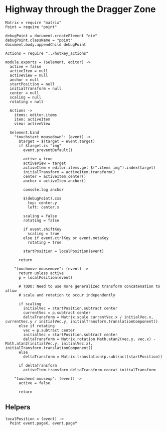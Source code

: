 Highway through the Dragger Zone
================================

    Matrix = require "matrix"
    Point = require "point"

    debugPoint = document.createElement "div"
    debugPoint.className = "point"
    document.body.appendChild debugPoint

    Actions = require "../hotkey_actions"

    module.exports = ($element, editor) ->
      active = false
      activeItem = null
      activeView = null
      anchor = null
      startPosition = null
      initialTransform = null
      center = null
      scaling = null
      rotating = null

      Actions ->
        items: editor.items
        item: activeItem
        view: activeView

      $element.bind
        "touchstart mousedown": (event) ->
          $target = $(target = event.target)
          if $target.is "img"
            event.preventDefault()

            active = true
            activeView = target
            activeItem = editor.items.get $(".items img").index(target)
            initialTransform = activeItem.transform()
            center = activeItem.center()
            anchor = activeItem.anchor()

            console.log anchor

            $(debugPoint).css
              top: center.y
              left: center.x

            scaling = false
            rotating = false

            if event.shiftKey
              scaling = true
            else if event.ctrlKey or event.metaKey
              rotating = true

            startPosition = localPosition(event)

          return

        "touchmove mousemove": (event) ->
          return unless active
          p = localPosition(event)

          # TODO: Need to use more generalized transform concatenation to allow
          # scale and rotation to occur independently

          if scaling
            initialVec = startPosition.subtract center
            currentVec = p.subtract center
            deltaTransform = Matrix.scale currentVec.x / initialVec.x, currentVec.y / initialVec.y, initialTransform.translationComponent()
          else if rotating
            vec = p.subtract center
            initialVec = startPosition.subtract center
            deltaTransform = Matrix.rotation Math.atan2(vec.y, vec.x) - Math.atan2(initialVec.y, initialVec.x), initialTransform.translationComponent()
          else
            deltaTransform = Matrix.translation(p.subtract(startPosition))

          if deltaTransform
            activeItem.transform deltaTransform.concat initialTransform 

        "touchend mouseup": (event) ->
          active = false

          return

Helpers
-------

    localPosition = (event) ->
      Point event.pageX, event.pageY
